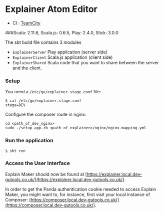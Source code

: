 # Explainer Atom Editor

* CI : [TeamCity](https://teamcity-aws.gutools.co.uk/viewType.html?buildTypeId=EditorialTools_Explainer)

###Scala: 2.11.6, Scala.js: 0.6.5, Play: 2.4.0, Slick: 3.0.0


The sbt build file contains 3 modules
- `ExplainerServer` Play application (server side)
- `ExplainerClient` Scala.js application (client side)
- `ExplainerShared` Scala code that you want to share between the server and the client.

### Setup

You need a `/etc/gu/explainer.stage.conf` file:

```
$ cat /etc/gu/explainer.stage.conf
stage=DEV
```

Configure the composer route in nginx:

```
cd <path_of_dev_nginx>
sudo ./setup-app.rb <path_of_explainer>/nginx/nginx-mapping.yml
```

### Run the application
```
$ sbt run
```

### Access the User Interface

Explain Maker should now be found at [https://explainer.local.dev-gutools.co.uk/](https://explainer.local.dev-gutools.co.uk/).

In order to get the Panda authentication cookie needed to access Explain Maker, you might want to, for instance, first visit your local instance of Composer: [https://composer.local.dev-gutools.co.uk/](https://composer.local.dev-gutools.co.uk/).

